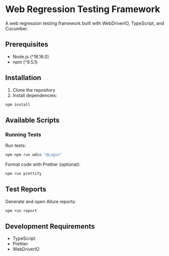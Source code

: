 # Web Regression Testing Framework

A web regression testing framework built with WebDriverIO, TypeScript, and Cucumber.

## Prerequisites

- Node.js (^18.16.0)
- npm (^9.5.1)

## Installation

1. Clone the repository
2. Install dependencies:

```bash
npm install
```

## Available Scripts

### Running Tests

Run tests:
```bash
npm npm run wdio "@Login"
```

Format code with Prettier (optional):
```bash
npm run prettify
```

## Test Reports

Generate and open Allure reports:
```bash
npm run report
```

## Development Requirements

- TypeScript
- Prettier
- WebDriverIO
